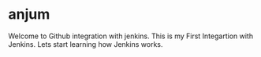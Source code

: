 # anjum
Welcome to Github integration with jenkins.
This is my First Integartion with Jenkins.
Lets start learning how Jenkins works.

